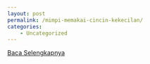 ```yaml
---
layout: post
permalink: /mimpi-memakai-cincin-kekecilan/
categories:
    - Uncategorized
---
```


[Baca Selengkapnya](/02)